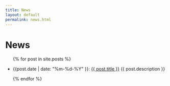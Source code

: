 ```yaml
---
title: News
layout: default
permalink: news.html
---
```

# News

<ul>
  {% for post in site.posts %}
    <li>
    <p>
      {{post.date | date: "%m-%d-%Y" }}: <a href="{{ post.url }}">{{ post.title }}</a>
      <span>{{ post.description }}</span>
    </p>
    </li>
  {% endfor %}
</ul>
